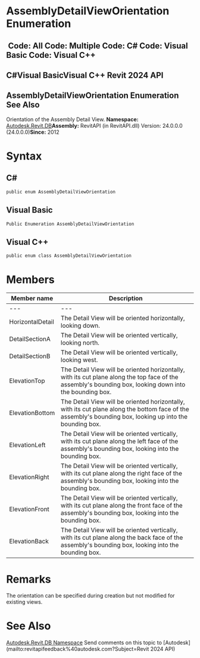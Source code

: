 # AssemblyDetailViewOrientation Enumeration

﻿
 Code: All Code: Multiple Code: C# Code: Visual Basic Code: Visual C++   
---  
C#Visual BasicVisual C++
Revit 2024 API  
---  
AssemblyDetailViewOrientation Enumeration  
See Also  
---  
Orientation of the Assembly Detail View. 
**Namespace:** [Autodesk.Revit.DB](87546ba7-461b-c646-cbb1-2cb8f5bff8b2.md "Autodesk.Revit.DB Namespace")**Assembly:** RevitAPI (in RevitAPI.dll) Version: 24.0.0.0 (24.0.0.0)**Since:** 2012 
# Syntax
C#  
---  
```text
public enum AssemblyDetailViewOrientation
```
  
Visual Basic  
---  
```text
Public Enumeration AssemblyDetailViewOrientation
```
  
Visual C++  
---  
```text
public enum class AssemblyDetailViewOrientation
```
  
# Members
| Member name | Description |
| --- | --- |
| --- | --- |
| HorizontalDetail | The Detail View will be oriented horizontally, looking down. |
| DetailSectionA | The Detail View will be oriented vertically, looking north. |
| DetailSectionB | The Detail View will be oriented vertically, looking west. |
| ElevationTop | The Detail View will be oriented horizontally, with its cut plane along the top face of the assembly's bounding box, looking down into the bounding box. |
| ElevationBottom | The Detail View will be oriented horizontally, with its cut plane along the bottom face of the assembly's bounding box, looking up into the bounding box. |
| ElevationLeft | The Detail View will be oriented vertically, with its cut plane along the left face of the assembly's bounding box, looking into the bounding box. |
| ElevationRight | The Detail View will be oriented vertically, with its cut plane along the right face of the assembly's bounding box, looking into the bounding box. |
| ElevationFront | The Detail View will be oriented vertically, with its cut plane along the front face of the assembly's bounding box, looking into the bounding box. |
| ElevationBack | The Detail View will be oriented vertically, with its cut plane along the back face of the assembly's bounding box, looking into the bounding box. |

# Remarks
The orientation can be specified during creation but not modified for existing views. 
# See Also
[Autodesk.Revit.DB Namespace](87546ba7-461b-c646-cbb1-2cb8f5bff8b2.md "Autodesk.Revit.DB Namespace")
Send comments on this topic to [Autodesk](mailto:revitapifeedback%40autodesk.com?Subject=Revit 2024 API)